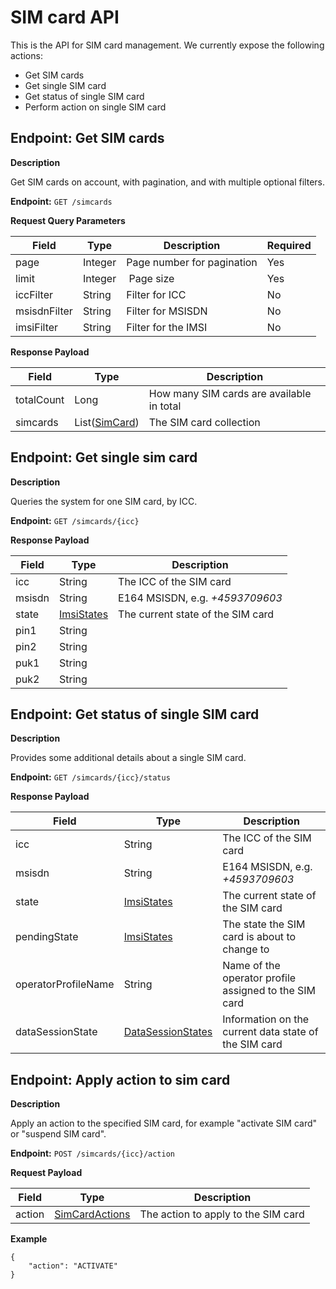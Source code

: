 # SIM card API
This is the API for SIM card management. We currently expose the following actions:

* Get SIM cards
* Get single SIM card
* Get status of single SIM card
* Perform action on single SIM card

## Endpoint: Get SIM cards

**Description**

Get SIM cards on account, with pagination, and with multiple optional filters.

**Endpoint:** `GET /simcards`

**Request Query Parameters**

Field        		| Type          | Description  | Required
------------------- | ------------- | ------------ | ------------
page 		 		| Integer 		| Page number for pagination | Yes
limit 		 		| Integer 		| Page size | Yes
iccFilter 			| String 		| Filter for ICC | No
msisdnFilter 		| String 		| Filter for MSISDN | No
imsiFilter  		| String 		| Filter for the IMSI | No

**Response Payload**

Field        | Type          | Description
------------ | ------------- | ------------
totalCount | Long | How many SIM cards are available in total  
simcards | List([SimCard](/general-information/data-types/#simcarddto)) | The SIM card collection

## Endpoint: Get single sim card

**Description**

Queries the system for one SIM card, by ICC.

**Endpoint:** `GET /simcards/{icc}`

**Response Payload**

Field        | Type          | Description
------------ | ------------- | ------------
icc | String | The ICC of the SIM card
msisdn | String | E164 MSISDN, e.g. *+4593709603*
state | [ImsiStates](/general-information/data-types/#imsistates) | The current state of the SIM card
pin1 | String |
pin2 | String |
puk1 | String |
puk2 | String |

## Endpoint: Get status of single SIM card

**Description**

Provides some additional details about a single SIM card.

**Endpoint:** `GET /simcards/{icc}/status`

**Response Payload**

Field        | Type          | Description
------------ | ------------- | ------------
icc 		| String | The ICC of the SIM card
msisdn 		| String | E164 MSISDN, e.g. *+4593709603*
state 		| [ImsiStates](/general-information/data-types/#imsistates) | The current state of the SIM card
pendingState | [ImsiStates](/general-information/data-types/#imsistates) | The state the SIM card is about to change to
operatorProfileName | String | Name of the operator profile assigned to the SIM card
dataSessionState | [DataSessionStates](/general-information/data-types/#datasessionstates) | Information on the current data state of the SIM card

## Endpoint: Apply action to sim card

**Description**

Apply an action to the specified SIM card, for example "activate SIM card" or "suspend SIM card".

**Endpoint:** `POST /simcards/{icc}/action`

**Request Payload**

Field        | Type          | Description
------------ | ------------- | ------------
action | [SimCardActions](/general-information/data-types/#simcardactions) | The action to apply to the SIM card

**Example**

```
{
	"action": "ACTIVATE"
}
```

